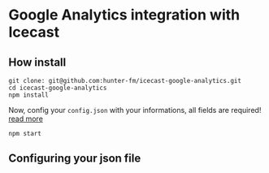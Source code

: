 # Google Analytics integration with Icecast

## How install

```
git clone: git@github.com:hunter-fm/icecast-google-analytics.git
cd icecast-google-analytics
npm install
```

Now, config your `config.json` with your informations, all fields are required! [read more](#configuring-your-json-file)

```
npm start
```

## Configuring your json file
